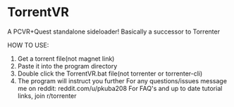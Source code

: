 # TorrentVR
A PCVR+Quest standalone sideloader! Basically a successor to Torrenter

HOW TO USE:
1. Get a torrent file(not magnet link)
3. Paste it into the program directory
4. Double click the TorrentVR.bat file(not torrenter or torrenter-cli)
5. The program will instruct you further
For any questions/issues message me on reddit: reddit.com/u/pkuba208
For FAQ's and up to date tutorial links, join r/torrenter
